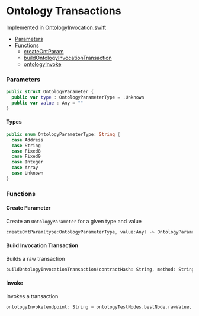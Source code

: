 # Ontology Transactions

Implemented in [OntologyInvocation.swift](https://github.com/Ryucoin/neovm-utils/blob/master/neovmUtils/Classes/OntologyInvocation.swift)

- [Parameters](#parameters)
- [Functions](#functions)
  - [createOntParam](#create-parameter)
  - [buildOntologyInvocationTransaction](#build-invocation-transaction)
  - [ontologyInvoke](#invoke)

### Parameters

``` swift
public struct OntologyParameter {
  public var type : OntologyParameterType = .Unknown
  public var value : Any = ""
}
```

#### Types

``` swift
public enum OntologyParameterType: String {
  case Address
  case String
  case Fixed8
  case Fixed9
  case Integer
  case Array
  case Unknown
}
```

### Functions

#### Create Parameter

Create an `OntologyParameter` for a given type and value

``` swift
createOntParam(type:OntologyParameterType, value:Any) -> OntologyParameter
```

#### Build Invocation Transaction

Builds a raw transaction

``` swift
buildOntologyInvocationTransaction(contractHash: String, method: String, args: [OntologyParameter], gasPrice: Int = 0, gasLimit: Int = 0, wif: String, payer: String = "") -> String?
```

#### Invoke

Invokes a transaction

``` swift
ontologyInvoke(endpoint: String = ontologyTestNodes.bestNode.rawValue, contractHash: String, method: String, args: [OntologyParameter], gasPrice: Int = 0, gasLimit: Int = 0, wif: String, payer: String = "") -> String?
```
